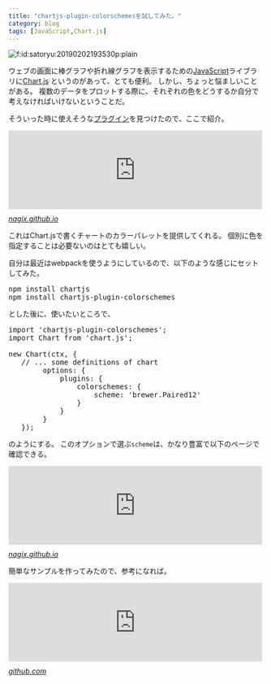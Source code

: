 ```yaml
---
title: "chartjs-plugin-colorschemesを試してみた。"
category: blog
tags: [JavaScript,Chart.js]
---
```

<p><span itemscope itemtype="http://schema.org/Photograph"><img src="https://cdn-ak.f.st-hatena.com/images/fotolife/s/satoryu/20190202/20190202193530.png" alt="f:id:satoryu:20190202193530p:plain" title="f:id:satoryu:20190202193530p:plain" class="hatena-fotolife" itemprop="image"></span></p>

<p>ウェブの画面に棒グラフや折れ線グラフを表示するための<a class="keyword" href="http://d.hatena.ne.jp/keyword/JavaScript">JavaScript</a>ライブラリに<a href="https://www.chartjs.org/docs/latest/">Chart.js</a> というのがあって、とても便利。
しかし、ちょっと悩ましいことがある。
複数のデータをプロットする際に、それぞれの色をどうするか自分で考えなければいけないということだ。</p>

<p>そういった時に使えそうな<a class="keyword" href="http://d.hatena.ne.jp/keyword/%A5%D7%A5%E9%A5%B0%A5%A4%A5%F3">プラグイン</a>を見つけたので、ここで紹介。</p>

<p><iframe src="https://hatenablog-parts.com/embed?url=https%3A%2F%2Fnagix.github.io%2Fchartjs-plugin-colorschemes%2F" title="chartjs-plugin-colorschemes" class="embed-card embed-webcard" scrolling="no" frameborder="0" style="display: block; width: 100%; height: 155px; max-width: 500px; margin: 10px 0px;"></iframe><cite class="hatena-citation"><a href="https://nagix.github.io/chartjs-plugin-colorschemes/">nagix.github.io</a></cite></p>

<p>これはChart.jsで書くチャートのカラーパレットを提供してくれる。
個別に色を指定することは必要ないのはとても嬉しい。</p>

<p>自分は最近はwebpackを使うようにしているので、以下のような感じにセットしてみた。</p>

<pre class="code" data-lang="" data-unlink>npm install chartjs
npm install chartjs-plugin-colorschemes</pre>


<p>とした後に、使いたいところで、</p>

<pre class="code lang-javascript" data-lang="javascript" data-unlink><span class="synStatement">import</span> <span class="synConstant">'chartjs-plugin-colorschemes'</span>;
<span class="synStatement">import</span> Chart from <span class="synConstant">'chart.js'</span>;

<span class="synStatement">new</span> Chart(ctx, <span class="synIdentifier">{</span>
   <span class="synComment">// ... some definitions of chart</span>
        options: <span class="synIdentifier">{</span>
            plugins: <span class="synIdentifier">{</span>
                colorschemes: <span class="synIdentifier">{</span>
                    scheme: <span class="synConstant">'brewer.Paired12'</span>
                <span class="synIdentifier">}</span>
            <span class="synIdentifier">}</span>
        <span class="synIdentifier">}</span>
   <span class="synIdentifier">}</span>);
</pre>


<p>のようにする。
このオプションで選ぶ<code>scheme</code>は、かなり豊富で以下のページで確認できる。</p>

<p><iframe src="https://hatenablog-parts.com/embed?url=https%3A%2F%2Fnagix.github.io%2Fchartjs-plugin-colorschemes%2Fcolorchart.html" title="chartjs-plugin-colorschemes Color Chart" class="embed-card embed-webcard" scrolling="no" frameborder="0" style="display: block; width: 100%; height: 155px; max-width: 500px; margin: 10px 0px;"></iframe><cite class="hatena-citation"><a href="https://nagix.github.io/chartjs-plugin-colorschemes/colorchart.html">nagix.github.io</a></cite></p>

<p>簡単なサンプルを作ってみたので、参考になれば。</p>

<p><iframe src="https://hatenablog-parts.com/embed?url=https%3A%2F%2Fgithub.com%2Fsatoryu%2Fchartjs-sample" title="satoryu/chartjs-sample" class="embed-card embed-webcard" scrolling="no" frameborder="0" style="display: block; width: 100%; height: 155px; max-width: 500px; margin: 10px 0px;"></iframe><cite class="hatena-citation"><a href="https://github.com/satoryu/chartjs-sample">github.com</a></cite></p>

